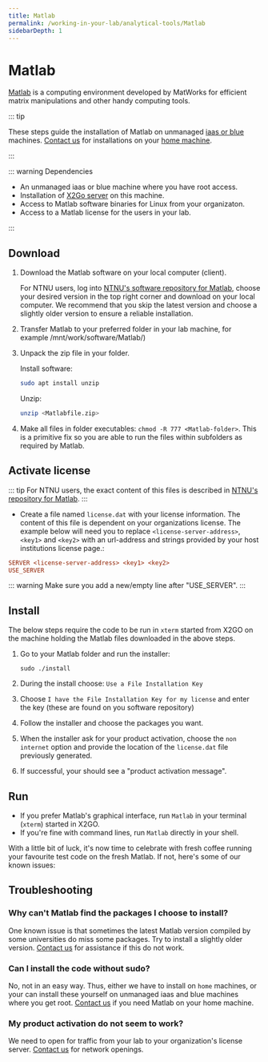 ```yaml
---
title: Matlab
permalink: /working-in-your-lab/analytical-tools/Matlab
sidebarDepth: 1
---
```


# Matlab

[Matlab](https://www.mathworks.com/) is a computing environment developed by MatWorks for efficient matrix manipulations and other handy computing tools.

::: tip

These steps guide the installation of Matlab on unmanaged [iaas or blue](/faq/compute/#machine-types) machines. [Contact us](/contat) for installations on your [home machine](/faq/compute/#machine-types).

:::


::: warning Dependencies

- An unmanaged iaas or blue machine where you have root access.
- Installation of [X2Go server](/working-in-your-lab/technical-tools/x2go/) on this machine.
- Access to Matlab software binaries for Linux from your organizaton.
- Access to a Matlab license for the users in your lab.

:::

## Download

1. Download the Matlab software on your local computer (client).

   For NTNU users, log into [NTNU's software repository for Matlab](https://software.ntnu.no/ntnu/Matlab),
   choose your desired version in the top right corner and download on your local computer.
   We recommend that you skip the latest version and choose a slightly older version to ensure a reliable installation.

2. Transfer Matlab to your preferred folder in your lab machine, for example /mnt/work/software/Matlab/)
3. Unpack the zip file in your folder.

   Install software:

   ```bash
   sudo apt install unzip
   ```

   Unzip:

   ```bash
   unzip <Matlabfile.zip>
   ```

4. Make all files in folder executables: `chmod -R 777 <Matlab-folder>`. This is a primitive fix so you are able to run the files within subfolders as required by Matlab.

## Activate license

::: tip
For NTNU users, the exact content of this files is described in [NTNU's repository for Matlab](https://software.ntnu.no/ntnu/Matlab).
:::

- Create a file named `license.dat` with your license information. The content of this file is dependent on your organizations license. The example below will need you to replace `<license-server-address>`, `<key1>` and `<key2>` with an url-address and strings provided by your host institutions license page.:

```ini
SERVER <license-server-address> <key1> <key2>
USE_SERVER

```

::: warning
Make sure you add a new/empty line after "USE_SERVER".
:::

## Install

The below steps require the code to be run in `xterm` started from X2GO on the machine holding the Matlab files downloaded in the above steps.

1. Go to your Matlab folder and run the installer:

   ```
   sudo ./install
   ```

2. During the install choose: `Use a File Installation Key`
3. Choose `I have the File Installation Key for my license` and enter the key (these are found on you software repository)
4. Follow the installer and choose the packages you want.
5. When the installer ask for your product activation, choose the `non internet` option and provide the location of the `license.dat` file previously generated.
6. If successful, your should see a "product activation message".

## Run

- If you prefer Matlab's graphical interface, run `Matlab` in your terminal (`xterm`) started in X2GO.
- If you're fine with command lines, run `Matlab` directly in your shell.

With a little bit of luck, it's now time to celebrate with fresh coffee running your favourite test code on the fresh Matlab. If not, here's some of our known issues:

## Troubleshooting

### Why can't Matlab find the packages I choose to install?

One known issue is that sometimes the latest Matlab version compiled by some universities do miss some packages. Try to install a slightly older version. [Contact us](/contact) for assistance if this do not work.

### Can I install the code without sudo?

No, not in an easy way. Thus, either we have to install on `home` machines, or your can install these yourself on unmanaged iaas and blue machines where you get root. [Contact us](/contact) if you need Matlab on your home machine.

### My product activation do not seem to work?

We need to open for traffic from your lab to your organization's license server. [Contact us](/contact) for network openings.


